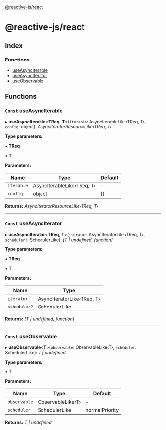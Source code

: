 [@reactive-js/react](README.md)

# @reactive-js/react

## Index

### Functions

* [useAsyncIterable](README.md#const-useasynciterable)
* [useAsyncIterator](README.md#const-useasynciterator)
* [useObservable](README.md#const-useobservable)

## Functions

### `Const` useAsyncIterable

▸ **useAsyncIterable**<**TReq**, **T**>(`iterable`: AsyncIterableLike‹TReq, T›, `config`: object): *AsyncIteratorResourceLike‹TReq, T›*

**Type parameters:**

▪ **TReq**

▪ **T**

**Parameters:**

Name | Type | Default |
------ | ------ | ------ |
`iterable` | AsyncIterableLike‹TReq, T› | - |
`config` | object |  {} |

**Returns:** *AsyncIteratorResourceLike‹TReq, T›*

___

### `Const` useAsyncIterator

▸ **useAsyncIterator**<**TReq**, **T**>(`iterator`: AsyncIteratorLike‹TReq, T›, `scheduler?`: SchedulerLike): *[T | undefined, function]*

**Type parameters:**

▪ **TReq**

▪ **T**

**Parameters:**

Name | Type |
------ | ------ |
`iterator` | AsyncIteratorLike‹TReq, T› |
`scheduler?` | SchedulerLike |

**Returns:** *[T | undefined, function]*

___

### `Const` useObservable

▸ **useObservable**<**T**>(`observable`: ObservableLike‹T›, `scheduler`: SchedulerLike): *T | undefined*

**Type parameters:**

▪ **T**

**Parameters:**

Name | Type | Default |
------ | ------ | ------ |
`observable` | ObservableLike‹T› | - |
`scheduler` | SchedulerLike |  normalPriority |

**Returns:** *T | undefined*
